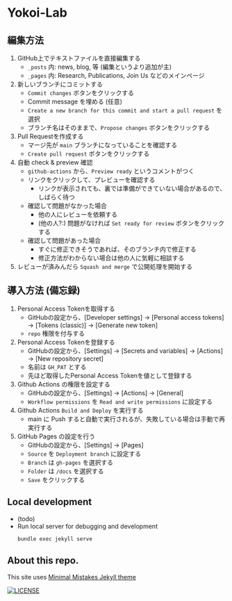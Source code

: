 # Yokoi-Lab 

## 編集方法

1. GitHub上でテキストファイルを直接編集する
    - `_posts` 内: news, blog, 等 (編集というより追加が主)
    - `_pages` 内: Research, Publications, Join Us などのメインページ
1. 新しいブランチにコミットする
    - `Commit changes` ボタンをクリックする
    - Commit message を埋める (任意)
    - `Create a new branch for this commit and start a pull request` を選択
    - ブランチ名はそのままで、`Propose changes` ボタンをクリックする
1. Pull Requestを作成する
    - マージ先が `main` ブランチになっていることを確認する
    - `Create pull request` ボタンをクリックする
1. 自動 check & preview 確認
    - `github-actions` から、`Preview ready` というコメントがつく
    - リンクをクリックして、プレビューを確認する
        - リンクが表示されても、裏では準備ができていない場合があるので、しばらく待つ
    - 確認して問題がなかった場合
        - 他の人にレビューを依頼する
        - (他の人?:) 問題がなければ `Set ready for review` ボタンをクリックする
    - 確認して問題があった場合
        - すぐに修正できそうであれば、そのブランチ内で修正する
        - 修正方法がわからない場合は他の人に気軽に相談する
1. レビューが済みんだら `Squash and merge` で公開処理を開始する


## 導入方法 (備忘録)
1. Personal Access Tokenを取得する
   - GitHubの設定から、[Developer settings] -> [Personal access tokens] -> [Tokens (classic)] -> [Generate new token]
   - `repo` 権限を付与する
2. Personal Access Tokenを登録する
   - GitHubの設定から、[Settings] -> [Secrets and variables] -> [Actions] -> [New repository secret]
   - 名前は `GH_PAT` とする
   - 先ほど取得したPersonal Access Tokenを値として登録する 
3. Github Actions の権限を設定する
   - GitHubの設定から、[Settings] -> [Actions] -> [General]
   - `Workflow permissions` を `Read and write permissions` に設定する
4. Github Actions `Build and Deploy` を実行する
   - main に Push すると自動で実行されるが、失敗している場合は手動で再実行する
5. GitHub Pages の設定を行う
   - GitHubの設定から、[Settings] -> [Pages]
   - `Source` を `Deployment branch` に設定する
   - `Branch` は `gh-pages` を選択する
   - `Folder` は `/docs` を選択する
   - `Save` をクリックする



## Local development

- (todo)
- Run local server for debugging and development
   ```bash
   bundle exec jekyll serve
   ```


## About this repo.
This site uses [Minimal Mistakes Jekyll theme](https://github.com/mmistakes/minimal-mistakes)

[![LICENSE](https://img.shields.io/badge/license-MIT-lightgrey.svg)](https://raw.githubusercontent.com/mmistakes/minimal-mistakes/master/LICENSE)
